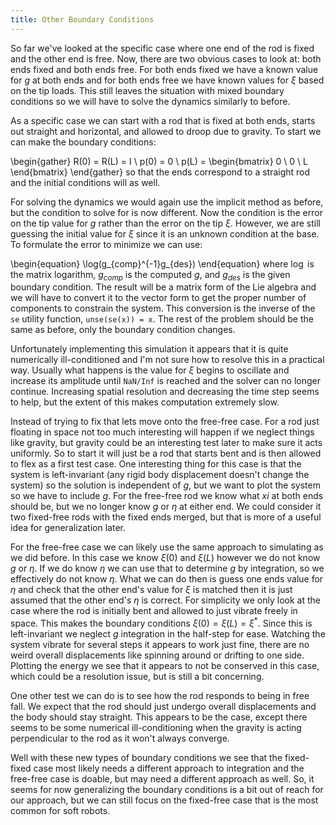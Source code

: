 ```yaml
---
title: Other Boundary Conditions
---
```


So far we've looked at the specific case where one end of the rod is fixed and the other end is free. Now, there are two obvious cases to look at: both ends fixed and both ends free. For both ends fixed we have a known value for $g$ at both ends and for both ends free we have known values for $\xi$ based on the tip loads. This still leaves the situation with mixed boundary conditions so we will have to solve the dynamics similarly to before. 

As a specific case we can start with a rod that is fixed at both ends, starts out straight and horizontal, and allowed to droop due to gravity. To start we can make the boundary conditions:

\begin{gather}
R(0) = R(L) = I \\
p(0) = 0 \\
p(L) = \begin{bmatrix} 0 \\ 0 \\ L \end{bmatrix}
\end{gather}
so that the ends correspond to a straight rod and the initial conditions will as well. 

For solving the dynamics we would again use the implicit method as before, but the condition to solve for is now different. Now the condition is the error on the tip value for $g$ rather than the error on the tip $\xi$. However, we are still guessing the initial value for $\xi$ since it is an unknown condition at the base. To formulate the error to minimize we can use:

\begin{equation}
\log(g_{comp}^{-1}g_{des})
\end{equation}
where $\log$ is the matrix logarithm, $g_{comp}$ is the computed $g$, and $g_{des}$ is the given boundary condition. The result will be a matrix form of the Lie algebra and we will have to convert it to the vector form to get the proper number of components to constrain the system. This conversion is the inverse of the `se` utility function, `unse(se(x)) = x`. The rest of the problem should be the same as before, only the boundary condition changes. 

Unfortunately implementing this simulation it appears that it is quite numerically ill-conditioned and I'm not sure how to resolve this in a practical way. Usually what happens is the value for $\xi$ begins to oscillate and increase its amplitude until `NaN/Inf` is reached and the solver can no longer continue. Increasing spatial resolution and decreasing the time step seems to help, but the extent of this makes computation extremely slow.


Instead of trying to fix that lets move onto the free-free case. For a rod just floating in space not too much interesting will happen if we neglect things like gravity, but gravity could be an interesting test later to make sure it acts uniformly. So to start it will just be a rod that starts bent and is then allowed to flex as a first test case. One interesting thing for this case is that the system is left-invariant (any rigid body displacement doesn't change the system) so the solution is independent of $g$, but we want to plot the system so we have to include $g$. For the free-free rod we know what $xi$ at both ends should be, but we no longer know $g$ or $\eta$ at either end. We could consider it two fixed-free rods with the fixed ends merged, but that is more of a useful idea for generalization later. 

For the free-free case we can likely use the same approach to simulating as we did before. In this case we know $\xi(0)$ and $\xi(L)$ however we do not know $g$ or $\eta$. If we do know $\eta$ we can use that to determine $g$ by integration, so we effectively do not know $\eta$. What we can do then is guess one ends value for $\eta$ and check that the other end's value for $\xi$ is matched then it is just assumed that the other end's $\eta$ is correct. For simplicity we only look at the case where the rod is initially bent and allowed to just vibrate freely in space. This makes the boundary conditions $\xi(0)=\xi(L)=\xi^{*}$. Since this is left-invariant we neglect $g$ integration in the half-step for ease. Watching the system vibrate for several steps it appears to work just fine, there are no weird overall displacements like spinning around or drifting to one side. Plotting the energy we see that it appears to not be conserved in this case, which could be a resolution issue, but is still a bit concerning.

One other test we can do is to see how the rod responds to being in free fall. We expect that the rod should just undergo overall displacements and the body should stay straight. This appears to be the case, except there seems to be some numerical ill-conditioning when the gravity is acting perpendicular to the rod as it won't always converge.


Well with these new types of boundary conditions we see that the fixed-fixed case most likely needs a different approach to integration and the free-free case is doable, but may need a different approach as well. So, it seems for now generalizing the boundary conditions is a bit out of reach for our approach, but we can still focus on the fixed-free case that is the most common for soft robots. 